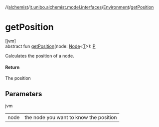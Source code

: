 //[alchemist](../../../index.md)/[it.unibo.alchemist.model.interfaces](../index.md)/[Environment](index.md)/[getPosition](get-position.md)

# getPosition

[jvm]\
abstract fun [getPosition](get-position.md)(node: [Node](../-node/index.md)<[T](../../it.unibo.alchemist.boundary.interfaces/-output-monitor/index.md)>): [P](../../it.unibo.alchemist.boundary.interfaces/-output-monitor/index.md)

Calculates the position of a node.

#### Return

The position

## Parameters

jvm

| | |
|---|---|
| node | the node you want to know the position |
